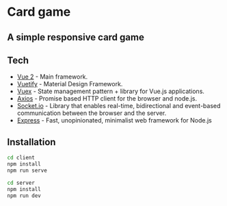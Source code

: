 # Card game
## A simple responsive card game 


## Tech
- [Vue 2](https://vuejs.org/) - Main framework.
- [Vuetify](https://vuetifyjs.com/en/) - Material Design Framework.
- [Vuex](https://vuex.vuejs.org/guide/) - State management pattern + library for Vue.js applications.
- [Axios](https://github.com/axios/axios) - Promise based HTTP client for the browser and node.js.
- [Socket.io](https://socket.io/) -  Library that enables real-time, bidirectional and event-based communication between the browser and the server.
- [Express](http://expressjs.com/) - Fast, unopinionated, minimalist web framework for Node.js


## Installation
```sh
cd client
npm install
npm run serve
```

```sh
cd server
npm install
npm run dev
```